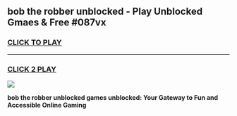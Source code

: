 
## bob the robber unblocked - Play Unblocked Gmaes & Free #087vx
<h3>
<a href="https://news.freeplayer.one?title=bob_the_robber_unblocked&ref=24F">CLICK TO PLAY</a></h3>
<hr>

<h3>
<a href="https://news.freeplayer.one?title=bob_the_robber_unblocked&ref=24F">CLICK 2 PLAY</a>
  
</h3>

<a href="https://news.freeplayer.one?title=bob_the_robber_unblocked&ref=24F/"><img src="https://clearcache.store/games.png"></a>


**bob the robber unblocked games unblocked: Your Gateway to Fun and Accessible Online Gaming**
